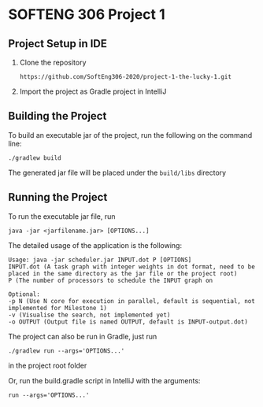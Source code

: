 # SOFTENG 306 Project 1

## Project Setup in IDE
1. Clone the repository
    ```
    https://github.com/SoftEng306-2020/project-1-the-lucky-1.git         
    ```
2. Import the project as Gradle project in IntelliJ

## Building the Project
To build an executable jar of the project, run the following on the command line:
```
./gradlew build
```
The generated jar file will be placed under the `build/libs` directory

## Running the Project
To run the executable jar file, run
```
java -jar <jarfilename.jar> [OPTIONS...]
```
The detailed usage of the application is the following:
```
Usage: java -jar scheduler.jar INPUT.dot P [OPTIONS]
INPUT.dot (A task graph with integer weights in dot format, need to be placed in the same directory as the jar file or the project root)
P (The number of processors to schedule the INPUT graph on

Optional:
-p N (Use N core for execution in parallel, default is sequential, not implemented for Milestone 1)
-v (Visualise the search, not implemented yet)
-o OUTPUT (Output file is named OUTPUT, default is INPUT-output.dot)
```

The project can also be run in Gradle, just run
```
./gradlew run --args='OPTIONS...'
```
in the project root folder

Or, run the build.gradle script in IntelliJ with the arguments:
```
run --args='OPTIONS...'
```
